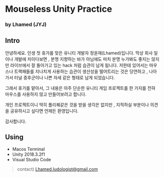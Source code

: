 # Mouseless Unity Practice 
###                          by Lhamed (JYJ)

## Intro
안녕하세요. 인생 첫 휴가를 맞은 유니티 개발자 정윤재(Lhamed)입니다. 
막상 회사 일이나 개발에 치이다보면 , 분명 지향하는 바가 아님에도 마치 
분명 누가봐도 좋지는 않지만 라이브에서 잘 돌아가고 있는 hack 처럼 
습관이 남게 됩니다. 저한테 있어서는 마우스나 트랙패들를 지나치게 사용하는 습관이
생산성을 떨어트리는 것은 당연하고 , 나아가서 터널 증후군이나 나쁜 자세 같은 형태로
남게 되었습니다.

그래서 휴가를 맡아서, 그 내용은 아주 단순한 유니티 게임 프로젝트를 한 가지를 
전혀 마우스를 사용하지 않고 만들어보려고 합니다.  

개인 프로젝트이니 딱히 풀리퀘같은 것을 받을 생각은 없지만 , 
지적하실 부분이나 의견을 공유하시고 싶다면 언제든 환영입니다. 

감사합니다.

## Using
- Macos Terminal
- Unity 2018.3.2f1
- Visual Studio Code
> contact) Lhamed.ludologist@gmail.com


